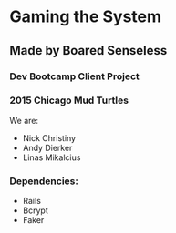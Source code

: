# Gaming the System


## Made by Boared Senseless
### Dev Bootcamp Client Project
### 2015 Chicago Mud Turtles

We are:

* Nick Christiny
* Andy Dierker
* Linas Mikalcius

### Dependencies:

* Rails
* Bcrypt
* Faker
